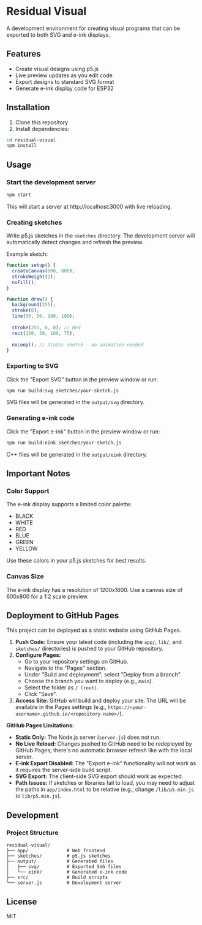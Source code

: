 # Residual Visual

A development environment for creating visual programs that can be exported to both SVG and e-ink displays.

## Features

- Create visual designs using p5.js
- Live preview updates as you edit code
- Export designs to standard SVG format
- Generate e-ink display code for ESP32

## Installation

1. Clone this repository
2. Install dependencies:

```bash
cd residual-visual
npm install
```

## Usage

### Start the development server

```bash
npm start
```

This will start a server at http://localhost:3000 with live reloading.

### Creating sketches

Write p5.js sketches in the `sketches` directory. The development server will automatically detect changes and refresh the preview.

Example sketch:

```javascript
function setup() {
  createCanvas(600, 800);
  strokeWeight(2);
  noFill();
}

function draw() {
  background(255);
  stroke(0);
  line(50, 50, 100, 100);
  
  stroke(255, 0, 0); // Red
  rect(150, 50, 100, 75);
  
  noLoop(); // Static sketch - no animation needed
}
```

### Exporting to SVG

Click the "Export SVG" button in the preview window or run:

```bash
npm run build:svg sketches/your-sketch.js
```

SVG files will be generated in the `output/svg` directory.

### Generating e-ink code

Click the "Export e-ink" button in the preview window or run:

```bash
npm run build:eink sketches/your-sketch.js
```

C++ files will be generated in the `output/eink` directory.

## Important Notes

### Color Support

The e-ink display supports a limited color palette:
- BLACK
- WHITE
- RED
- BLUE
- GREEN
- YELLOW

Use these colors in your p5.js sketches for best results.

### Canvas Size

The e-ink display has a resolution of 1200x1600. Use a canvas size of 600x800 for a 1:2 scale preview.

## Deployment to GitHub Pages

This project can be deployed as a static website using GitHub Pages.

1.  **Push Code:** Ensure your latest code (including the `app/`, `lib/`, and `sketches/` directories) is pushed to your GitHub repository.
2.  **Configure Pages:**
    *   Go to your repository settings on GitHub.
    *   Navigate to the "Pages" section.
    *   Under "Build and deployment", select "Deploy from a branch".
    *   Choose the branch you want to deploy (e.g., `main`).
    *   Select the folder as `/ (root)`.
    *   Click "Save".
3.  **Access Site:** GitHub will build and deploy your site. The URL will be available in the Pages settings (e.g., `https://<your-username>.github.io/<repository-name>/`).

**GitHub Pages Limitations:**

*   **Static Only:** The Node.js server (`server.js`) does not run.
*   **No Live Reload:** Changes pushed to GitHub need to be redeployed by GitHub Pages; there's no automatic browser refresh like with the local server.
*   **E-ink Export Disabled:** The "Export e-ink" functionality will not work as it requires the server-side build script.
*   **SVG Export:** The client-side SVG export should work as expected.
*   **Path Issues:** If sketches or libraries fail to load, you may need to adjust the paths in `app/index.html` to be relative (e.g., change `/lib/p5.min.js` to `lib/p5.min.js`).

## Development

### Project Structure

```
residual-visual/
├── app/              # Web frontend
├── sketches/         # p5.js sketches 
├── output/           # Generated files
│   ├── svg/          # Exported SVG files
│   └── eink/         # Generated e-ink code
├── src/              # Build scripts
└── server.js         # Development server
```

## License

MIT 